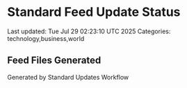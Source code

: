# Standard Feed Update Status
Last updated: Tue Jul 29 02:23:10 UTC 2025
Categories: technology,business,world

## Feed Files Generated

Generated by Standard Updates Workflow
